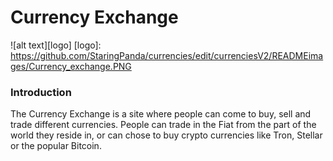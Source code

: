#                                               Currency Exchange

![alt text][logo] 
[logo]: https://github.com/StaringPanda/currencies/edit/currenciesV2/READMEimages/Currency_exchange.PNG


### Introduction
The Currency Exchange is a site where people can come to buy, sell and trade different currencies. People can trade in the Fiat 
from the part of the world they reside in, or can chose to buy crypto currencies like Tron, Stellar or the popular Bitcoin.
